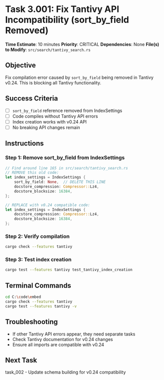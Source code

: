 # Task 3.001: Fix Tantivy API Incompatibility (sort_by_field Removed)

**Time Estimate**: 10 minutes
**Priority**: CRITICAL
**Dependencies**: None
**File(s) to Modify**: `src/search/tantivy_search.rs`

## Objective
Fix compilation error caused by `sort_by_field` being removed in Tantivy v0.24. This is blocking all Tantivy functionality.

## Success Criteria
- [ ] `sort_by_field` reference removed from IndexSettings
- [ ] Code compiles without Tantivy API errors
- [ ] Index creation works with v0.24 API
- [ ] No breaking API changes remain

## Instructions

### Step 1: Remove sort_by_field from IndexSettings
```rust
// Find around line 165 in src/search/tantivy_search.rs
// REMOVE this old code:
let index_settings = IndexSettings {
    sort_by_field: None,  // DELETE THIS LINE
    docstore_compression: Compressor::Lz4,
    docstore_blocksize: 16384,
};

// REPLACE with v0.24 compatible code:
let index_settings = IndexSettings {
    docstore_compression: Compressor::Lz4,
    docstore_blocksize: 16384,
};
```

### Step 2: Verify compilation
```bash
cargo check --features tantivy
```

### Step 3: Test index creation
```bash
cargo test --features tantivy test_tantivy_index_creation
```

## Terminal Commands
```bash
cd C:\code\embed
cargo check --features tantivy
cargo test --features tantivy -v
```

## Troubleshooting
- If other Tantivy API errors appear, they need separate tasks
- Check Tantivy documentation for v0.24 changes
- Ensure all imports are compatible with v0.24

## Next Task
task_002 - Update schema building for v0.24 compatibility